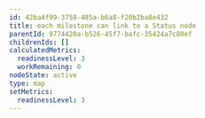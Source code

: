 ```yaml
---
id: 42ba4f99-3758-485a-b6a8-f20b2ba8e432
title: each milestone can link to a Status node
parentId: 9774420a-b526-45f7-bafc-35424a7c80ef
childrenIds: []
calculatedMetrics:
  readinessLevel: 3
  workRemaining: 0
nodeState: active
type: map
setMetrics:
  readinessLevel: 3
---
```

